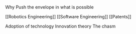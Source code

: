 Why
Push the envelope in what is possible

[[Robotics Engineering]]
[[Software Engineering]]
[[Patents]]

Adoption of technology
Innovation theory
The chasm